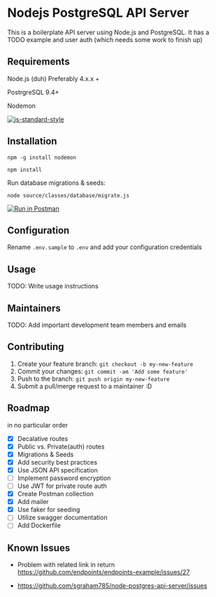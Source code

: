 # Nodejs PostgreSQL API Server

This is a boilerplate API server using Node.js and PostgreSQL.  It has a TODO example and user auth (which needs some work to finish up)

## Requirements
Node.js (duh) Preferably 4.x.x +

PostrgreSQL 9.4+

Nodemon

[![js-standard-style](https://cdn.rawgit.com/feross/standard/master/badge.svg)](https://github.com/feross/standard)

## Installation

`npm -g install nodemon`

`npm install`

Run database migrations & seeds:

`node source/classes/database/migrate.js `

[![Run in Postman](https://run.pstmn.io/button.svg)](https://app.getpostman.com/run-collection/f8493f5b75ab1b296b22)

## Configuration

Rename `.env.sample` to `.env` and add your configuration credentials

## Usage

TODO: Write usage instructions

## Maintainers

TODO: Add important development team members and emails

## Contributing

1. Create your feature branch: `git checkout -b my-new-feature`
2. Commit your changes: `git commit -am 'Add some feature'`
3. Push to the branch: `git push origin my-new-feature`
4. Submit a pull/merge request to a maintainer :D

## Roadmap
in no particular order

- [x] Decalative routes
- [x] Public vs. Private(auth) routes
- [x] Migrations & Seeds
- [x] Add security best practices
- [x] Use JSON API specification
- [ ] Implement password encryption
- [ ] Use JWT for private route auth
- [x] Create Postman collection
- [x] Add mailer
- [x] Use faker for seeding
- [ ] Utilize swagger documentation
- [ ] Add Dockerfile

## Known Issues
* Problem with related link in return https://github.com/endpoints/endpoints-example/issues/27

* https://github.com/sgraham785/node-postgres-api-server/issues

